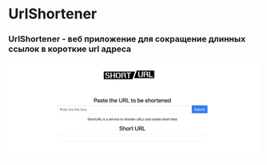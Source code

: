 # UrlShortener
### UrlShortener - веб приложение для сокращение длинных ссылок в короткие url адреса 
![](./image/main.png "Главная страница")
